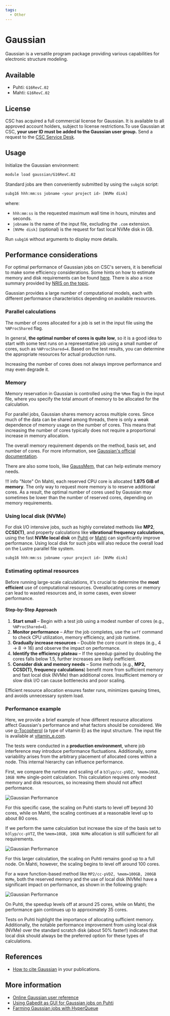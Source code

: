 ```yaml
---
tags:
  - Other
---
```


# Gaussian

Gaussian is a versatile program package providing various capabilities for
electronic structure modeling.

## Available

- Puhti: `G16RevC.02`
- Mahti: `G16RevC.02`

## License

CSC has acquired a full commercial license for Gaussian. It is available to all
approved account holders, subject to license restrictions.To use Gaussian at
CSC, **your user ID must be added to the Gaussian user group.** Send a request
to the [CSC Service Desk](../support/contact.md).

## Usage

Initialize the Gaussian environment:

```bash
module load gaussian/G16RevC.02
```

Standard jobs are then conveniently submitted by using the `subg16` script:

```bash
subg16 hhh:mm:ss jobname <your project id> [NVMe disk]
```

where:

- `hhh:mm:ss` is the requested maximum wall time in hours, minutes and seconds.
- `jobname` is the name of the input file, excluding the `.com` extension.
- `[NVMe disk]` (optional) is the request for fast local NVMe disk in GB.

Run `subg16` without arguments to display more details.

## Performance considerations  

For optimal performance of Gaussian jobs on CSC's servers, it is beneficial to
make some efficiency considerations. Some hints on how to estimate memory and
disk requirements can be found [here](http://gaussian.com/running/?tabid=3).
There is also a nice summary provided by
[NRIS on the topic](https://documentation.sigma2.no/software/application_guides/gaussian/gaussian_tuning.html).

Gaussian provides a large number of computational models, each with different
performance characteristics depending on available resources.

### Parallel calculations

The number of cores allocated for a job is set in the input file using the
`%NProcShared` flag.

In general, **the optimal number of cores is quite low**, so it is a good idea
to start with some test runs on a representative job using a small number of
cores, such as `%NProcShared=4`. Based on the test results, you can determine
the appropriate resources for actual production runs.

Increasing the number of cores does not always improve performance and may even
degrade it.

### Memory  

Memory reservation in Gaussian is controlled using the `%Mem` flag in the input
file, where you specify the total amount of memory to be allocated for the
calculation.

For parallel jobs, Gaussian shares memory across multiple cores. Since much of
the data can be shared among threads, there is only a weak dependence of memory
usage on the number of cores. This means that increasing the number of cores
typically does not require a proportional increase in memory allocation.

The overall memory requirement depends on the method, basis set, and number of
cores. For more information, see
[Gaussian's official documentation](https://gaussian.com/techsupport/).

There are also some tools, like
[GaussMem](https://massimiliano-arca.itch.io/gaussmem), that can help estimate
memory needs.

!!! info "Note"
    On Mahti, each reserved CPU core is allocated **1.875 GiB of memory**. The
    only way to request more memory is to reserve additional cores. As a
    result, the optimal number of cores used by Gaussian may sometimes be lower
    than the number of reserved cores, depending on memory requirements.

### Using local disk (NVMe)  

For disk I/O intensive jobs, such as highly correlated methods like **MP2**,
**CCSD(T)**, and property calculations like **vibrational frequency
calculations**, using the fast **NVMe local disk** on
[Puhti](../computing/running/creating-job-scripts-puhti.md#local-storage) or
[Mahti](../computing/running/creating-job-scripts-mahti.md#local-storage) can
significantly improve performance. Using local disk for such jobs will also
reduce the overall load on the Lustre parallel file system.

```bash
subg16 hhh:mm:ss jobname <your project id> [NVMe disk]
```

### Estimating optimal resources  

Before running large-scale calculations, it's crucial to determine the **most
efficient** use of computational resources. Overallocating cores or memory can
lead to wasted resources and, in some cases, even slower performance.

#### **Step-by-Step Approach**

1. **Start small** – Begin with a test job using a modest number of cores
   (e.g., `%NProcShared=4`).
2. **Monitor performance** – After the job completes, use the `seff` command to
   check CPU utilization, memory efficiency, and job runtime.
3. **Gradually increase resources** – Double the core count in steps (e.g., 4 →
   8 → 16) and observe the impact on performance.
4. **Identify the efficiency plateau** – If the speedup gained by doubling the
   cores falls below 1.5, further increases are likely inefficient.
5. **Consider disk and memory needs** – Some methods (e.g., **MP2, CCSD(T),
   frequency calculations**) benefit more from sufficient memory and fast local
   disk (NVMe) than additional cores. Insufficient memory or slow disk I/O can
   cause bottlenecks and poor scaling.

Efficient resource allocation ensures faster runs, minimizes queuing times, and
avoids unnecessary system load.

### Performance example

Here, we provide a brief example of how different resource allocations affect
Gaussian's performance and what factors should be considered. We use
[α-Tocopherol](https://en.wikipedia.org/wiki/%CE%91-Tocopherol) (a type of
vitamin E) as the input structure. The input file is available at
[vitamin_e.com](https://a3s.fi/gaussian/vitamin_e.com).

The tests were conducted in a **production environment**, where job
interference may introduce performance fluctuations. Additionally, some
variability arises from the arbitrary placement of allocated cores within a
node. This internal hierarchy can influence performance.

First, we compare the runtime and scaling of a `b3lyp/cc-pVDZ, %mem=10GB, 10GB
NVMe` single-point calculation. This calculation requires only modest memory
and disk resources, so increasing them should not affect performance.

![Gaussian Performance](../img/g16_perf_1.png)  

For this specific case, the scaling on Puhti starts to level off beyond 30
cores, while on Mahti, the scaling continues at a reasonable level up to about
80 cores.

If we perform the same calculation but increase the size of the basis set to
`b3lyp/cc-pVTZ`, the `%mem=10GB, 10GB NVMe` allocation is still sufficient for
all requirements.

![Gaussian Performance](../img/g16_perf_2.png)  

For this larger calculation, the scaling on Puhti remains good up to a full
node. On Mahti, however, the scaling begins to level off around 100 cores.

For a wave function-based method like `MP2/cc-pVDZ, %mem=100GB, 200GB NVMe`,
both the reserved memory and the use of local disk (NVMe) have a significant
impact on performance, as shown in the following graph:  

![Gaussian Performance](../img/g16_perf_3.png)  

On Puhti, the speedup levels off at around 25 cores, while on Mahti, the
performance gain continues up to approximately 35 cores.

Tests on Puhti highlight the importance of allocating sufficient memory.
Additionally, the notable performance improvement from using local disk (NVMe)
over the standard scratch disk (about 50% faster!)  indicates that local disk
should always be the preferred option for these types of calculations.

## References

- [How to cite Gaussian](http://gaussian.com/citation_b01/) in your
  publications.

## More information

- [Online Gaussian user reference](http://gaussian.com/man/)  
- [Using Gabedit as GUI for Gaussian jobs on Puhti](../support/tutorials/gabedit_gaussian.md)  
- [Farming Gaussian jobs with HyperQueue](https://csc-training.github.io/csc-env-eff/hands-on/throughput/gaussian_hq.html)  
